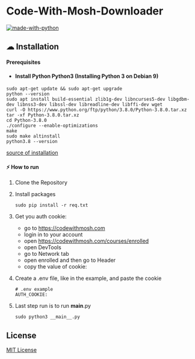 # Code-With-Mosh-Downloader
[![made-with-python](https://img.shields.io/badge/Made%20with-Python-1f425f.svg)](https://www.python.org/)
## ☁ Installation
#### Prerequisites
- #### Install Python Python3 (Installing Python 3 on Debian 9)
```shell
sudo apt-get update && sudo apt-get upgrade
python --version
sudo apt install build-essential zlib1g-dev libncurses5-dev libgdbm-dev libnss3-dev libssl-dev libreadline-dev libffi-dev wget
curl -O https://www.python.org/ftp/python/3.8.0/Python-3.8.0.tar.xz  
tar -xf Python-3.8.0.tar.xz  
cd Python-3.8.0
./configure --enable-optimizations
make
sudo make altinstall
python3.8 --version
```
[source of installation](https://cloudwafer.com/blog/installing-python-3-on-debian-9/)

#### ⚡ How to run
1. Clone the Repository
2. Install packages
    ```shell
    sudo pip install -r req.txt
    ```
4. Get you auth cookie:
    - go to https://codewithmosh.com
    - login in to your account
    - open https://codewithmosh.com/courses/enrolled
    - open DevTools
    - go to Network tab
    - open enrolled and then go to Header
    - copy the value of cookie:

5. Create a .env file, like in the example, and paste the cookie
    ```env
    # .env example
    AUTH_COOKIE: 
    ```
4. Last step run is to run __main__.py
    ```shell
    sudo python3 __main__.py
    ```
## License
[MIT License](https://github.com/Kenexar/Code-With-Mosh-Downloader/blob/master/LICENSE)
